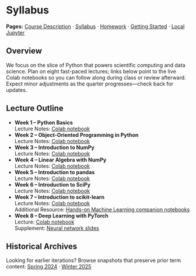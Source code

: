 # Syllabus

**Pages:** [Course Description](index.md) · [Syllabus](syllabus.md) · [Homework](homework.md) · [Getting Started](getting-started.md) · [Local Jupyter](local-jupyter.md)

## Overview
We focus on the slice of Python that powers scientific computing and data science. Plan on eight fast-paced lectures; links below point to the live Colab notebooks so you can follow along during class or review afterward. Expect minor adjustments as the quarter progresses—check back for updates.

## Lecture Outline
- **Week 1 – Python Basics**  
  Lecture Notes: [Colab notebook](https://colab.research.google.com/drive/1n5GolrN_6ko0XeawRTsQ3IK-514D-221?usp=sharing)
- **Week 2 – Object-Oriented Programming in Python**  
  Lecture Notes: [Colab notebook](https://colab.research.google.com/drive/1lElGzDa_uOUNB2YeZ8h92QCCuCRR2esm?usp=sharing)
- **Week 3 – Introduction to NumPy**  
  Lecture Notes: [Colab notebook](https://colab.research.google.com/drive/1xZtQhWxbU-_3-0RA1lYVL1v5d5mxxL83?usp=sharing)
- **Week 4 – Linear Algebra with NumPy**  
  Lecture Notes: [Colab notebook](https://colab.research.google.com/drive/1lJm1Xvy2sr3ekwDiVA-79mHUM_DSwsk1?usp=sharing)
- **Week 5 – Introduction to pandas**  
  Lecture Notes: [Colab notebook](https://colab.research.google.com/drive/1RLXeYPyCWR5-glG-E6EkdwmPk25x3mzE?usp=sharing)
- **Week 6 – Introduction to SciPy**  
  Lecture Notes: [Colab notebook](https://colab.research.google.com/drive/1DtJJg5sMi5pKg6A-yNJ7__uHvwmLUWHm?usp=sharing)
- **Week 7 – Introduction to scikit-learn**  
  Lecture Notes: [Colab notebook](https://colab.research.google.com/drive/1UpPKuLeIp12Dt4TTAn2H_9zNoqM9NRLA?usp=sharing)  
  Additional Resource: [Hands-on Machine Learning companion notebooks](https://github.com/ageron/handson-ml3)
- **Week 8 – Deep Learning with PyTorch**  
  Lecture: [Colab notebook](https://colab.research.google.com/drive/1fX0gcnyjXY6R_XbAacP_qK063ZYKOOP8?usp=sharing)  
  Supplement: [Neural network slides](https://docs.google.com/presentation/d/1VXpDDgi9tr-0JgJxpPZzNpr409i6BUX5wzv9s2cg2K0/edit?usp=sharing)

## Historical Archives
Looking for earlier iterations? Browse snapshots that preserve prior term content: [Spring 2024](../WWW_previous_years/sping24_WWW/index.html) · [Winter 2025](../WWW_previous_years/winter25_WWW/index.html)
